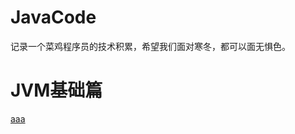 # JavaCode
记录一个菜鸡程序员的技术积累，希望我们面对寒冬，都可以面无惧色。
# JVM基础篇
<a href="https://creativecommons.org/licenses/by/4.0/">aaa</a>
